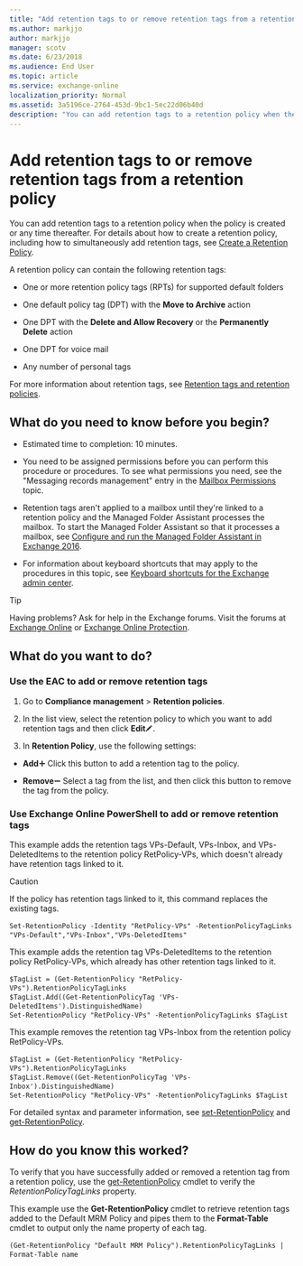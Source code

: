 ```yaml
---
title: "Add retention tags to or remove retention tags from a retention policy"
ms.author: markjjo
author: markjjo
manager: scotv
ms.date: 6/23/2018
ms.audience: End User
ms.topic: article
ms.service: exchange-online
localization_priority: Normal
ms.assetid: 3a5196ce-2764-453d-9bc1-5ec22d06b40d
description: "You can add retention tags to a retention policy when the policy is created or any time thereafter. For details about how to create a retention policy, including how to simultaneously add retention tags, see Create a Retention Policy."
---
```


# Add retention tags to or remove retention tags from a retention policy

You can add retention tags to a retention policy when the policy is created or any time thereafter. For details about how to create a retention policy, including how to simultaneously add retention tags, see [Create a Retention Policy](create-a-retention-policy.md).
  
A retention policy can contain the following retention tags:
  
- One or more retention policy tags (RPTs) for supported default folders
    
- One default policy tag (DPT) with the **Move to Archive** action 
    
- One DPT with the **Delete and Allow Recovery** or the **Permanently Delete** action 
    
- One DPT for voice mail
    
- Any number of personal tags
    
For more information about retention tags, see [Retention tags and retention policies](retention-tags-and-policies.md).
  
## What do you need to know before you begin?

- Estimated time to completion: 10 minutes.
    
- You need to be assigned permissions before you can perform this procedure or procedures. To see what permissions you need, see the "Messaging records management" entry in the [Mailbox Permissions](https://technet.microsoft.com/library/5b690bcb-c6df-4511-90e1-08ca91f43b37.aspx) topic. 
    
- Retention tags aren't applied to a mailbox until they're linked to a retention policy and the Managed Folder Assistant processes the mailbox. To start the Managed Folder Assistant so that it processes a mailbox, see [Configure and run the Managed Folder Assistant in Exchange 2016](https://technet.microsoft.com/library/9fcfb9b6-bd24-4218-a163-bc599cd5476a.aspx).
    
- For information about keyboard shortcuts that may apply to the procedures in this topic, see [Keyboard shortcuts for the Exchange admin center](../../accessibility/keyboard-shortcuts-in-admin-center.md).
    
> [!TIP]
> Having problems? Ask for help in the Exchange forums. Visit the forums at [Exchange Online](https://go.microsoft.com/fwlink/p/?linkId=267542) or [Exchange Online Protection](https://go.microsoft.com/fwlink/p/?linkId=285351). 
  
## What do you want to do?

### Use the EAC to add or remove retention tags

1. Go to **Compliance management** \> **Retention policies**.
    
2. In the list view, select the retention policy to which you want to add retention tags and then click **Edit**![Edit icon](../../media/ITPro_EAC_EditIcon.gif).
    
3. In **Retention Policy**, use the following settings:
    
  - **Add**![Add Icon](../../media/ITPro_EAC_AddIcon.gif) Click this button to add a retention tag to the policy. 
    
  - **Remove**![Remove icon](../../media/ITPro_EAC_RemoveIcon.gif) Select a tag from the list, and then click this button to remove the tag from the policy. 
    
### Use Exchange Online PowerShell to add or remove retention tags

This example adds the retention tags VPs-Default, VPs-Inbox, and VPs-DeletedItems to the retention policy RetPolicy-VPs, which doesn't already have retention tags linked to it.
  
> [!CAUTION]
> If the policy has retention tags linked to it, this command replaces the existing tags. 
  
```
Set-RetentionPolicy -Identity "RetPolicy-VPs" -RetentionPolicyTagLinks "VPs-Default","VPs-Inbox","VPs-DeletedItems"
```

This example adds the retention tag VPs-DeletedItems to the retention policy RetPolicy-VPs, which already has other retention tags linked to it.
  
```
$TagList = (Get-RetentionPolicy "RetPolicy-VPs").RetentionPolicyTagLinks
$TagList.Add((Get-RetentionPolicyTag 'VPs-DeletedItems').DistinguishedName)
Set-RetentionPolicy "RetPolicy-VPs" -RetentionPolicyTagLinks $TagList
```

This example removes the retention tag VPs-Inbox from the retention policy RetPolicy-VPs.
  
```
$TagList = (Get-RetentionPolicy "RetPolicy-VPs").RetentionPolicyTagLinks
$TagList.Remove((Get-RetentionPolicyTag 'VPs-Inbox').DistinguishedName)
Set-RetentionPolicy "RetPolicy-VPs" -RetentionPolicyTagLinks $TagList
```

For detailed syntax and parameter information, see [set-RetentionPolicy](https://technet.microsoft.com/library/34fbc099-4f41-4f57-867c-ad1e08513c51.aspx) and [get-RetentionPolicy](https://technet.microsoft.com/library/7a05203e-894b-4109-9647-ca7afc44a08f.aspx).
  
## How do you know this worked?

To verify that you have successfully added or removed a retention tag from a retention policy, use the [get-RetentionPolicy](https://technet.microsoft.com/library/7a05203e-894b-4109-9647-ca7afc44a08f.aspx) cmdlet to verify the  _RetentionPolicyTagLinks_ property. 
  
This example use the **Get-RetentionPolicy** cmdlet to retrieve retention tags added to the Default MRM Policy and pipes them to the **Format-Table** cmdlet to output only the name property of each tag. 
  
```
(Get-RetentionPolicy "Default MRM Policy").RetentionPolicyTagLinks | Format-Table name
```


